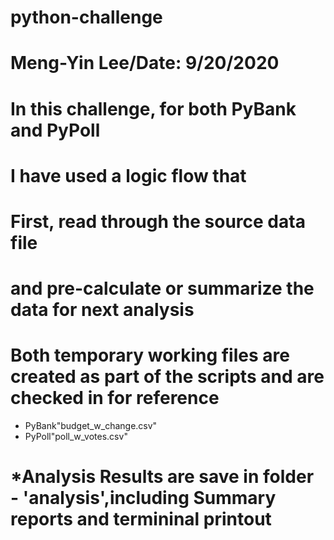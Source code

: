 # python-challenge
# Meng-Yin Lee/Date: 9/20/2020

# In this challenge, for both PyBank and PyPoll
# I have used a logic flow that
# First, read through the source data file 
# and pre-calculate or summarize the data for next analysis
# Both temporary working files are created as part of the scripts and are checked in for reference
- PyBank\"budget_w_change.csv"
- PyPoll\"poll_w_votes.csv"
# *Analysis Results are save in folder - 'analysis',including Summary reports and termininal printout
